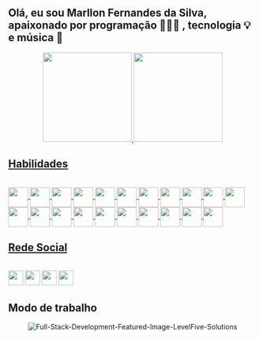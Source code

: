 ## Olá, eu sou Marllon Fernandes da Silva, apaixonado por programação 👨🏻‍💻 , tecnologia 💡 e música 🎹
<div align="center">
  <a href="https://github.com/marllonfernandes">
  <img height="180em" src="https://github-readme-stats.vercel.app/api?username=marllonfernandes&show_icons=true&theme=codepen&include_all_commits=true&count_private=true"/>
  <img height="180em" src="https://github-readme-stats.vercel.app/api/top-langs/?username=marllonfernandes&layout=compact&langs_count=7&theme=codepen"/>
</div>

## Habilidades

<div style="display: inline_block"><br>
  <img align="center" height="40" width="40" src="https://img.icons8.com/color/344/html-5--v1.png">
  <img align="center" height="40" width="40" src="https://img.icons8.com/color/344/css3.png">
  <img align="center" height="40" width="40" src="https://img.icons8.com/color/344/javascript--v1.png">
  <img align="center" height="40" width="40" src="https://img.icons8.com/color/344/typescript.png">
  <img align="center" height="40" width="40" src="https://img.icons8.com/fluency/344/docker.png">
  <img align="center" height="40" width="40" src="https://img.icons8.com/color/344/kubernetes.png">
  <img align="center" height="40" width="40" src="https://img.icons8.com/color/344/python--v1.png">
  <img align="center" height="40" width="40" src="https://img.icons8.com/color/344/nodejs.png">
  <img align="center" height="40" width="40" src="https://img.icons8.com/color/344/mongodb.png">
  <img align="center" height="40" width="40" src="https://img.icons8.com/color/344/graphql.png">
  <img align="center" height="40" width="40" src="https://img.icons8.com/color/344/microsoft-sql-server.png">
  <img align="center" height="40" width="40" src="https://img.icons8.com/color/344/mysql-logo.png">
  <img align="center" height="40" width="40" src="https://img.icons8.com/color/344/postgreesql.png">
  <img align="center" height="40" width="40" src="https://img.icons8.com/color/344/terraform.png">
  <img align="center" height="40" width="40" src="https://img.icons8.com/color/344/ansible.png">
  <img align="center" height="40" width="40" src="https://img.icons8.com/color/344/linux--v1.png">
  <img align="center" height="40" width="40" src="https://img.icons8.com/color/344/nginx.png">
  <img align="center" height="40" width="40" src="https://img.icons8.com/color/344/azure-1.png">
  <img align="center" height="40" width="40" src="https://img.icons8.com/color/344/vue-js.png">
  <img align="center" height="40" width="40" src="https://img.icons8.com/color/344/amazon-web-services.png">
  <img align="center" height="40" width="40" src="https://img.icons8.com/color/344/google-cloud.png">
</div>
  
  ## Rede Social
 
<div style="display: inline_block"><br>
  <a href="https://www.instagram.com/fernandesmarllon/" target="_blank"><img src="https://cdn-icons-png.flaticon.com/512/174/174855.png" target="_blank" width="30px" height="30px"></a>
 	<a href="https://twitter.com/marllonfdes" target="_blank"><img src="https://cdn-icons-png.flaticon.com/512/174/174876.png" target="_blank" width="30px" height="30px"></a>
  <a href = "mailto:marllon.mfb@gmail.com"><img src="https://cdn-icons-png.flaticon.com/512/300/300228.png" target="_blank" width="30px" height="30px"></a>
  <a href="https://www.linkedin.com/in/marllon-fernandes-da-silva-99513629" target="_blank"><img src="https://cdn-icons-png.flaticon.com/512/174/174857.png" target="_blank" width="30px" height="30px"></a> 
</div>

  ## Modo de trabalho
<div align="center">

![Full-Stack-Development-Featured-Image-LevelFive-Solutions](https://user-images.githubusercontent.com/19729687/165854059-e59855e2-1040-43e9-8717-26dc373c191a.gif)
</div>